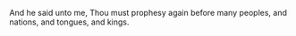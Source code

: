 And he said unto me, Thou must prophesy again before many peoples, and nations, and tongues, and kings.
